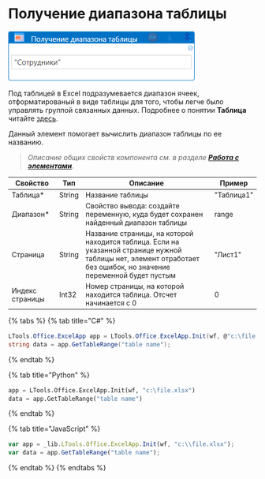 # Получение диапазона таблицы

![](<../../../.gitbook/assets/Получение диапазона таблицы.png>)

Под таблицей в Excel подразумевается диапазон ячеек, отформатированый в виде таблицы для того, чтобы легче было управлять группой связанных данных. Подробнее о понятии **Таблица** читайте [здесь](https://support.microsoft.com/ru-ru/office/%D0%BE%D0%B1%D1%89%D0%B8%D0%B5-%D1%81%D0%B2%D0%B5%D0%B4%D0%B5%D0%BD%D0%B8%D1%8F-%D0%BE-%D1%82%D0%B0%D0%B1%D0%BB%D0%B8%D1%86%D0%B0%D1%85-excel-7ab0bb7d-3a9e-4b56-a3c9-6c94334e492c).

Данный элемент помогает вычислить диапазон таблицы по ее названию.


> *Описание общих свойств компонента см. в разделе [**Работа с элементами**](https://docs.primo-rpa.ru/primo-rpa/primo-studio/process/elements)*.

| Свойство        | Тип    | Описание               | Пример
| --------------- | ------ | ---------------------- | ---------------
| Таблица\*       | String | Название таблицы       | "Таблица1"
| Диапазон\*      | String | Свойство вывода: создайте переменную, куда будет сохранен найденный диапазон таблицы | range
| Страница        | String | Название страницы, на которой находится таблица. Если на указанной странице нужной таблицы нет, элемент отработает без ошибок, но значение переменной будет пустым | "Лист1"
| Индекс страницы | Int32  | Номер страницы, на которой находится таблица. Отсчет начинается с 0 | 0

{% tabs %}
{% tab title="C#" %}
```csharp
LTools.Office.ExcelApp app = LTools.Office.ExcelApp.Init(wf, @"c:\file.xlsx");
string data = app.GetTableRange("table name");
```
{% endtab %}

{% tab title="Python" %}
```python
app = LTools.Office.ExcelApp.Init(wf, "c:\file.xlsx")
data = app.GetTableRange("table name")
```
{% endtab %}

{% tab title="JavaScript" %}
```javascript
var app = _lib.LTools.Office.ExcelApp.Init(wf, "c:\\file.xlsx");
var data = app.GetTableRange("table name");
```
{% endtab %}
{% endtabs %}

